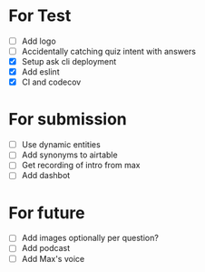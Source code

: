 # For Test
- [ ] Add logo
- [ ] Accidentally catching quiz intent with answers
- [X] Setup ask cli deployment
- [X] Add eslint
- [X] CI and codecov

# For submission
- [ ] Use dynamic entities
- [ ] Add synonyms to airtable
- [ ] Get recording of intro from max
- [ ] Add dashbot

# For future
- [ ] Add images optionally per question?
- [ ] Add podcast
- [ ] Add Max's voice